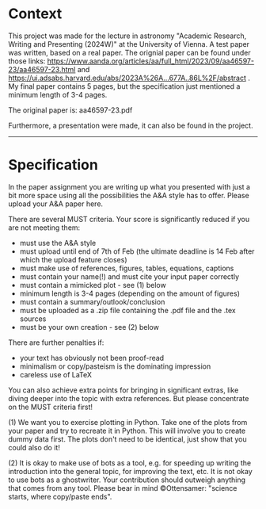 # Context
This project was made for the lecture in astronomy "Academic Research, Writing and Presenting (2024W)" at the University of Vienna. A test paper was written, based on a real paper. The orignial paper can be found under those links: https://www.aanda.org/articles/aa/full_html/2023/09/aa46597-23/aa46597-23.html and https://ui.adsabs.harvard.edu/abs/2023A%26A...677A..86L%2F/abstract . 
My final paper contains 5 pages, but the specification just mentioned a minimum length of 3-4 pages. 

The original paper is: aa46597-23.pdf

Furthermore, a presentation were made, it can also be found in the project.

--- 
# Specification

In the paper assignment you are writing up what you presented with just a bit more space using all the possibilities the A&A style has to offer. Please upload your A&A paper here.

There are several MUST criteria. Your score is significantly reduced if you are not meeting them:

- must use the A&A style
- must upload until end of 7th of Feb (the ultimate deadline is 14 Feb after which the upload feature closes)
- must make use of references, figures, tables, equations, captions
- must contain your name(!) and must cite your input paper correctly
- must contain a mimicked plot - see (1) below
- minimum length is 3-4 pages (depending on the amount of figures)
- must contain a summary/outlook/conclusion
- must be uploaded as a .zip file containing the .pdf file and the .tex sources
- must be your own creation - see (2) below

 There are further penalties if:

- your text has obviously not been proof-read
- minimalism or copy/pasteism is the dominating impression
- careless use of LaTeX

You can also achieve extra points for bringing in significant extras, like diving deeper into the topic with extra references. But please concentrate on the MUST criteria first!

(1) We want you to exercise plotting in Python. Take one of the plots from your paper and try to recreate it in Python. This will involve you to create dummy data first. The plots don't need to be identical, just show that you could also do it!

(2) It is okay to make use of bots as a tool, e.g. for speeding up writing the introduction into the general topic, for improving the text, etc. It is not okay to use bots as a ghostwriter. Your contribution should outweigh anything that comes from any tool. Please bear in mind ©Ottensamer: "science starts, where copy/paste ends".
